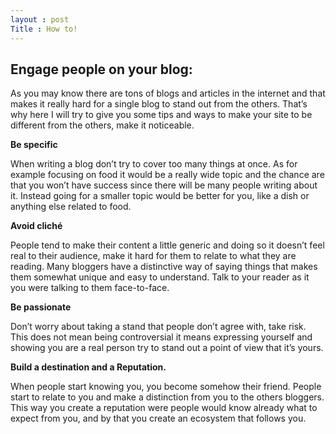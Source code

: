 ```yaml
---
layout : post
Title : How to!
---
```


Engage people on your blog:
---

As you may know there are tons of blogs and articles in the internet and that makes it really hard for a single blog to stand out from the others. That’s why here I will try to give you some tips and ways to make your site to be different from the others, make it noticeable.

<b>Be specific</b>

When writing a blog don’t try to cover too many things at once. As for example focusing on food it would be a really wide topic and the chance are that you won’t have success since there will be many people writing about it. Instead going for a smaller topic would be better for you, like a dish or anything else related to food.

<b>Avoid cliché</b>

People tend to make their content a little generic and doing so it doesn’t feel real to their audience, make it hard for them to relate to what they are reading. Many bloggers have a distinctive way of saying things that makes them somewhat unique and easy to understand. Talk to your reader as it you were talking to them face-to-face.

<b>Be passionate</b>

Don’t worry about taking a stand that people don’t agree with, take risk. This does not mean being controversial it means expressing yourself and showing you are a real person try to stand out a point of view that it’s yours.

<b>Build a destination and a Reputation.</b>

When people start knowing you, you become somehow their friend. People start to relate to you and make a distinction from you to the others bloggers. This way you create a reputation were people would know already what to expect from you, and by that you create an ecosystem that follows you.

